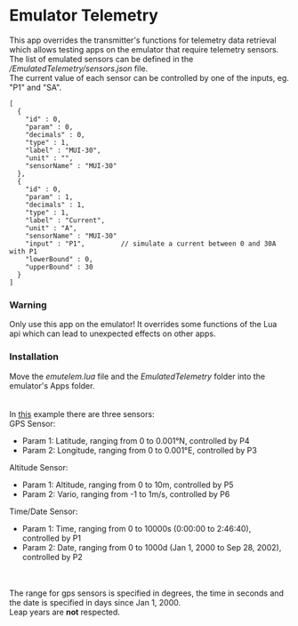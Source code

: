 # Emulator Telemetry

This app overrides the transmitter's functions for telemetry data retrieval which allows testing apps on the emulator that require telemetry sensors.\
The list of emulated sensors can be defined in the <i>/EmulatedTelemetry/sensors.json</i> file.\
The current value of each sensor can be controlled by one of the inputs, eg. "P1" and "SA".

```
[
  {
    "id" : 0,
    "param" : 0,
    "decimals" : 0,
    "type" : 1,
    "label" : "MUI-30",
    "unit" : "",
    "sensorName" : "MUI-30"
  },
  {
    "id" : 0,
    "param" : 1,
    "decimals" : 1,
    "type" : 1,
    "label" : "Current",
    "unit" : "A",
    "sensorName" : "MUI-30"
    "input" : "P1",         // simulate a current between 0 and 30A with P1
    "lowerBound" : 0,
    "upperBound" : 30
  }
]
```


### Warning
Only use this app on the emulator! It overrides some functions of the Lua api which can lead to unexpected effects on other apps.

### Installation
Move the <i>emutelem.lua</i> file and the <i>EmulatedTelemetry</i> folder into the emulator's Apps folder.\
\
\
In <a href="https://github.com/LeonAirRC/Jeti-Lua-Apps/tree/main/Emulator%20Telemetry/EmulatedTelemetry/sensors.json">this</a> example there are three sensors:\
GPS Sensor:
- Param 1: Latitude, ranging from 0 to 0.001°N, controlled by P4
- Param 2: Longitude, ranging from 0 to 0.001°E, controlled by P3

Altitude Sensor:
- Param 1: Altitude, ranging from 0 to 10m, controlled by P5
- Param 2: Vario, ranging from -1 to 1m/s, controlled by P6

Time/Date Sensor:
- Param 1: Time, ranging from 0 to 10000s (0:00:00 to 2:46:40), controlled by P1
- Param 2: Date, ranging from 0 to 1000d (Jan 1, 2000 to Sep 28, 2002), controlled by P2

\
\
The range for gps sensors is specified in degrees, the time in seconds and the date is specified in days since Jan 1, 2000.\
Leap years are **not** respected.
